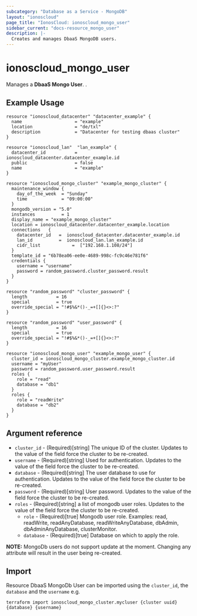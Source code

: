 ```yaml
---
subcategory: "Database as a Service - MongoDB"
layout: "ionoscloud"
page_title: "IonosCloud: ionoscloud_mongo_user"
sidebar_current: "docs-resource_mongo_user"
description: |-
  Creates and manages DbaaS MongoDB users.
---
```


# ionoscloud\_mongo_user

Manages a **DbaaS Mongo User**. .

## Example Usage

```hcl
resource "ionoscloud_datacenter" "datacenter_example" {
  name                    = "example"
  location                = "de/txl"
  description             = "Datacenter for testing dbaas cluster"
}

resource "ionoscloud_lan"  "lan_example" {
  datacenter_id           = ionoscloud_datacenter.datacenter_example.id
  public                  = false
  name                    = "example"
}

resource "ionoscloud_mongo_cluster" "example_mongo_cluster" {
  maintenance_window {
    day_of_the_week  = "Sunday"
    time             = "09:00:00"
  }
  mongodb_version = "5.0"
  instances          = 1
  display_name = "example_mongo_cluster"
  location = ionoscloud_datacenter.datacenter_example.location
  connections   {
    datacenter_id   =  ionoscloud_datacenter.datacenter_example.id
    lan_id          =  ionoscloud_lan.lan_example.id
    cidr_list            =  ["192.168.1.108/24"]
  }
  template_id = "6b78ea06-ee0e-4689-998c-fc9c46e781f6"
  credentials {
    username = "username"
    password = random_password.cluster_password.result
  }
}

resource "random_password" "cluster_password" {
  length           = 16
  special          = true
  override_special = "!#$%&*()-_=+[]{}<>:?"
}

resource "random_password" "user_password" {
  length           = 16
  special          = true
  override_special = "!#$%&*()-_=+[]{}<>:?"
}

resource "ionoscloud_mongo_user" "example_mongo_user" {
  cluster_id = ionoscloud_mongo_cluster.example_mongo_cluster.id
  username = "myUser"
  password = random_password.user_password.result
  roles {
    role = "read"
    database = "db1"
  }
  roles {
    role = "readWrite"
    database = "db2"
  }
}
```

## Argument reference

* `cluster_id` - (Required)[string] The unique ID of the cluster. Updates to the value of the field force the cluster to be re-created.
* `username` - (Required)[string] Used for authentication. Updates to the value of the field force the cluster to be re-created.
* `database` - (Required)[string] The user database to use for authentication. Updates to the value of the field force the cluster to be re-created.
* `password` - (Required)[string] User password. Updates to the value of the field force the cluster to be re-created.
* `roles` - (Required)[string] a list of mongodb user roles. Updates to the value of the field force the cluster to be re-created.
    * `role` - (Required)[true] Mongodb user role. Examples: read, readWrite, readAnyDatabase, readWriteAnyDatabase, dbAdmin, dbAdminAnyDatabase, clusterMonitor.
    * `database` - (Required)[true] Database on which to apply the role.

**NOTE:** MongoDb users do not support update at the moment. Changing any attribute will result in the user being re-created.

## Import

Resource DbaaS MongoDb User can be imported using the `cluster_id`, the `database` and the `username` e.g.

```shell
terraform import ionoscloud_mongo_cluster.mycluser {cluster uuid} {database} {username}
```
